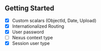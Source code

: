 ## Getting Started
- [x] Custom scalars (ObjectId, Date, Upload) 
- [x] Internationalized Routing
- [x] User password
- [ ] Nexus context type
- [x] Session user type
